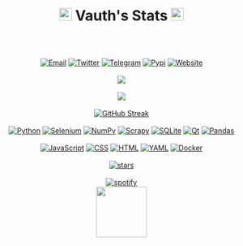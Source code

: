 <h1 align="center" size="200">
  <a href="#Gif"><img src="https://raw.githubusercontent.com/Tarikul-Islam-Anik/Animated-Fluent-Emojis/master/Emojis/Travel%20and%20places/Milky%20Way.png" width="25px"></a>
  Vauth's Stats
  <a href="#Gif"><img src="https://raw.githubusercontent.com/Tarikul-Islam-Anik/Animated-Fluent-Emojis/master/Emojis/Travel%20and%20places/Milky%20Way.png" width="25px"></a>
</h1><br><br>
<p align="center">
  <a href='mailto:odium@disroot.org' target="_blank"><img alt='Email' src='https://img.shields.io/badge/Email-100000?style=flat&logo=gmail&logoColor=FF0000&labelColor=black&color=black'/></a>
  <a href='https://x.com/vauthbot' target="_blank"><img alt='Twitter' src='https://img.shields.io/badge/Twitter-100000?style=flat&logo=X&logoColor=FF0000&labelColor=black&color=black'/></a>
  <a href='https://t.me/feelded' target="_blank"><img alt='Telegram' src='https://img.shields.io/badge/Telegram-100000?style=flat&logo=Telegram&logoColor=FF0000&labelColor=black&color=black'/></a>
  <a href='https://pypi.org/user/ivuxy/' target="_blank"><img alt='Pypi' src='https://img.shields.io/badge/Pypi-100000?style=flat&logo=Pypi&logoColor=FF0000&labelColor=black&color=black'/></a>
  <a href='https://ivuxy.tech/' target="_blank"><img alt='Website' src='https://img.shields.io/badge/Website-100000?style=flat&logo=framer&logoColor=FF0000&labelColor=black&color=black'/></a><br><br>
  <a href="#GithubStat"><img src="https://github-stats-alpha.vercel.app/api?username=vauth&cc=000&tc=fff&ic=FF0000&bc=000" align="center"><br><br></a>
  <a href="#ViewsStat"><img src="https://view-counter.tobyhagan.com/?user=vauth&base=ff0000&accent=000000&icon=true&flat=true"/></a><br><br>
  <a href="#StreakStat"><img src="https://streak-stats.demolab.com?user=vauth&mode=wee&theme=youtube-dark&border_radius=6.3" alt="GitHub Streak" /></a><br><br>
  <a href='https://python.org' target="_blank"><img alt='Python' src='https://img.shields.io/badge/Python-100000?style=flat&logo=python&logoColor=FF0000&labelColor=black&color=black'/></a>
  <a href='https://selenium.dev' target="_blank"><img alt='Selenium' src='https://img.shields.io/badge/Selenium-100000?style=flat&logo=selenium&logoColor=FF0000&labelColor=black&color=black'/></a>
  <a href='https://numpy.org' target="_blank"><img alt='NumPy' src='https://img.shields.io/badge/NumPy-100000?style=flat&logo=numpy&logoColor=FF0000&labelColor=black&color=black'/></a>
  <a href='https://scrapy.org' target="_blank"><img alt='Scrapy' src='https://img.shields.io/badge/Scrapy-100000?style=flat&logo=scrapy&logoColor=FF0000&labelColor=black&color=black'/></a>
  <a href='https://sqlite.org' target="_blank"><img alt='SQLite' src='https://img.shields.io/badge/SQLite-100000?style=flat&logo=SQLite&logoColor=FF0000&labelColor=black&color=black'/></a>
  <a href='https://qt.io' target="_blank"><img alt='Qt' src='https://img.shields.io/badge/Qt-100000?style=flat&logo=qt&logoColor=FF0000&labelColor=black&color=black'/></a>
  <a href='https://pandas.pydata.org' target="_blank"><img alt='Pandas' src='https://img.shields.io/badge/Pandas-100000?style=flat&logo=pandas&logoColor=FF0000&labelColor=black&color=black'/></a><br><br>
  <a href='https://javascript.com' target="_blank"><img alt='JavaScript' src='https://img.shields.io/badge/JavaScript-100000?style=flat&logo=javascript&logoColor=FF8000&labelColor=black&color=black'/></a>
  <a href='https://en.wikipedia.org/wiki/CSS' target="_blank"><img alt='CSS' src='https://img.shields.io/badge/CSS-100000?style=flat&logo=css3&logoColor=FF8000&labelColor=black&color=black'/></a>
  <a href='https://en.wikipedia.org/wiki/HTML' target="_blank"><img alt='HTML' src='https://img.shields.io/badge/HTML-100000?style=flat&logo=html5&logoColor=FF8000&labelColor=black&color=black'/></a>
  <a href='https://yaml.org' target="_blank"><img alt='YAML' src='https://img.shields.io/badge/YAML-100000?style=flat&logo=yaml&logoColor=FF8000&labelColor=black&color=black'/></a>
  <a href='https://docker.com' target="_blank"><img alt='Docker' src='https://img.shields.io/badge/Docker-100000?style=flat&logo=docker&logoColor=FF8000&labelColor=black&color=black'/></a><br><br>
  <a href="#StarStat"><img src="https://starchart.cc/Vauth/node.svg?background=%23ffffff00&axis=%23ffffff&line=%23ff0000" alt="stars" /></a><br><br>
  <a href="https://spotify-github-profile.kittinanx.com/api/view?uid=sq3oo7vflwv2uk1nxqrbjfzk3&redirect=true"><img src="https://spotify-github-profile.kittinanx.com/api/view?uid=sq3oo7vflwv2uk1nxqrbjfzk3&cover_image=false&theme=compact&show_offline=false&background_color=black&&interchange=false" alt="spotify" /></a><br>
  <a href="http://t.me/send?start=IV394F8PVWHJ"><img src="https://cdn.buymeacoffee.com/buttons/v2/arial-orange.png" width="100"></a>
</p>
